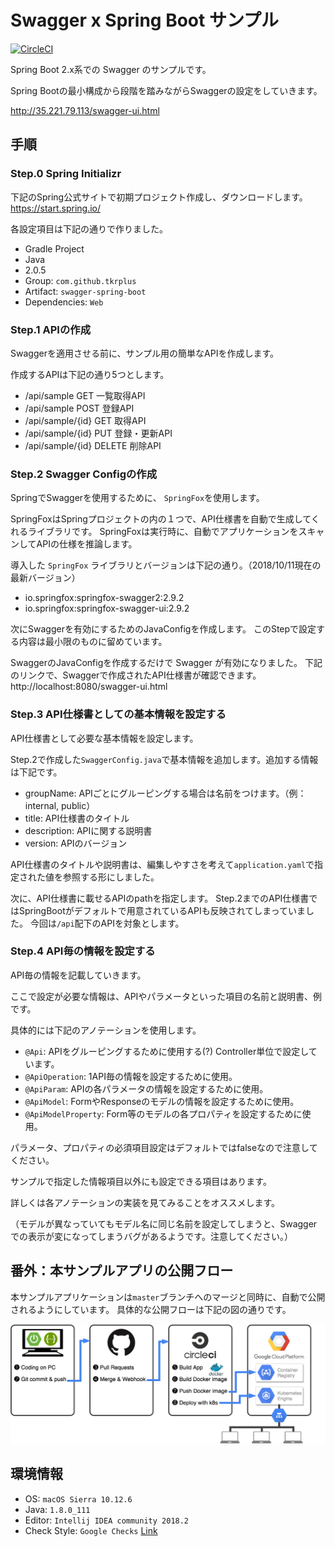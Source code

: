 # Swagger x Spring Boot サンプル
[![CircleCI](https://circleci.com/gh/tkrplus/swagger-spring-boot.svg?style=svg)](https://circleci.com/gh/tkrplus/swagger-spring-boot)

Spring Boot 2.x系での Swagger のサンプルです。

Spring Bootの最小構成から段階を踏みながらSwaggerの設定をしていきます。

http://35.221.79.113/swagger-ui.html

## 手順

### Step.0 Spring Initializr

下記のSpring公式サイトで初期プロジェクト作成し、ダウンロードします。
https://start.spring.io/

各設定項目は下記の通りで作りました。

- Gradle Project
- Java
- 2.0.5
- Group: `com.github.tkrplus`
- Artifact: `swagger-spring-boot`
- Dependencies: `Web`

### Step.1 APIの作成

Swaggerを適用させる前に、サンプル用の簡単なAPIを作成します。

作成するAPIは下記の通り5つとします。

- /api/sample GET 一覧取得API
- /api/sample POST 登録API
- /api/sample/{id} GET 取得API
- /api/sample/{id} PUT 登録・更新API
- /api/sample/{id} DELETE 削除API

### Step.2 Swagger Configの作成

SpringでSwaggerを使用するために、 `SpringFox`を使用します。

SpringFoxはSpringプロジェクトの内の１つで、API仕様書を自動で生成してくれるライブラリです。
SpringFoxは実行時に、自動でアプリケーションをスキャンしてAPIの仕様を推論します。

導入した `SpringFox` ライブラリとバージョンは下記の通り。（2018/10/11現在の最新バージョン）

- io.springfox:springfox-swagger2:2.9.2
- io.springfox:springfox-swagger-ui:2.9.2

次にSwaggerを有効にするためのJavaConfigを作成します。
このStepで設定する内容は最小限のものに留めています。

SwaggerのJavaConfigを作成するだけで Swagger が有効になりました。
下記のリンクで、Swaggerで作成されたAPI仕様書が確認できます。
http://localhost:8080/swagger-ui.html

### Step.3 API仕様書としての基本情報を設定する

API仕様書として必要な基本情報を設定します。

Step.2で作成した`SwaggerConfig.java`で基本情報を追加します。追加する情報は下記です。

- groupName: APIごとにグルーピングする場合は名前をつけます。（例：internal, public）
- title: API仕様書のタイトル
- description: APIに関する説明書
- version: APIのバージョン

API仕様書のタイトルや説明書は、編集しやすさを考えて`application.yaml`で指定された値を参照する形にしました。

次に、API仕様書に載せるAPIのpathを指定します。
Step.2までのAPI仕様書ではSpringBootがデフォルトで用意されているAPIも反映されてしまっていました。
今回は`/api`配下のAPIを対象とします。

### Step.4 API毎の情報を設定する

API毎の情報を記載していきます。

ここで設定が必要な情報は、APIやパラメータといった項目の名前と説明書、例です。

具体的には下記のアノテーションを使用します。

- `@Api`: APIをグルーピングするために使用する(?) Controller単位で設定しています。
- `@ApiOperation`: 1API毎の情報を設定するために使用。
- `@ApiParam`: APIの各パラメータの情報を設定するために使用。
- `@ApiModel`: FormやResponseのモデルの情報を設定するために使用。
- `@ApiModelProperty`: Form等のモデルの各プロパティを設定するために使用。

パラメータ、プロパティの必須項目設定はデフォルトではfalseなので注意してください。

サンプルで指定した情報項目以外にも設定できる項目はあります。

詳しくは各アノテーションの実装を見てみることをオススメします。

（モデルが異なっていてもモデル名に同じ名前を設定してしまうと、Swaggerでの表示が変になってしまうバグがあるようです。注意してください。）

## 番外：本サンプルアプリの公開フロー

本サンプルアプリケーションは`master`ブランチへのマージと同時に、自動で公開されるようにしています。
具体的な公開フローは下記の図の通りです。

![公開フロー](https://raw.githubusercontent.com/tkrplus/swagger-spring-boot/images/deploy_flow.png "公開フロー")

## 環境情報

- OS: `macOS Sierra 10.12.6`
- Java: `1.8.0_111`
- Editor: `Intellij IDEA community 2018.2`
- Check Style: `Google Checks` [Link](https://github.com/checkstyle/checkstyle/blob/master/src/main/resources/google_checks.xml)
